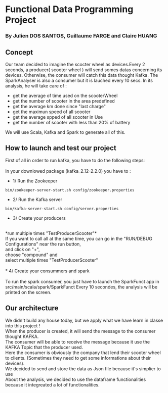 # Functional Data Programming Project
### By Julien DOS SANTOS, Guillaume FARGE and Claire HUANG

## Concept
Our team decided to imagine the scocter wheel as devices.Every 2 seconds, a producer( scooter wheel ) will send somes datas concerning its devices. Otherwise, the consumer will catch this data thought Kafka.
The SparkAnalyser is also a consumer but it is lauched every 10 secs.
In its analysis, he will take care of :
- get the average of time used on the scooterWheel
- get the number of scooter in the area predefined 
- get the average km done since "last charge"
- get the maximun speed of all scooter
- get the average spped of all scooter in Use
- get the number of scooter with less than 20% of battery

We will use Scala, Kafka and Spark to generate all of this.<br/>

## How to launch and test our project
First of all in order to run kafka, you have to do the following steps:<br/>
<br/>
In your downlowed package (kafka_2.12-2.2.0) you have to :<br/>

* 1/ Run the Zookeeper 

```
bin/zookeeper-server-start.sh config/zookeeper.properties
```

* 2/ Run the Kafka server
```
bin/kafka-server-start.sh config/server.properties
```

* 3/ Create your producers <br/>
<br/>
*run multiple times "TestProducerScooter"*<br/>
If you want to call all at the same time, you can go in the "RUN/DEBUG Configurations" near the run button, <br/>
and click on "+", <br/>
choose "compound" and <br/>
select multiple times "TestProducerScooter"<br/>
<br/>
* 4/ Create your consummers and spark <br/>
<br/>
To run the spark consumer, you just have to launch the SparkFunct app in src/main/scala/spark/SparkFunct
Every 10 secondes, the analysis will be printed on the screen.
<br/>

## Our architecture
We didn't build any house today, but we apply what we have learn in classe into this project ! <br/>
When the producer is created, it will send the message to the consumer thought KAFKA. <br/>
The consumer will be able to receive the message because it use the KAFKA Topic that the producer used. <br/>
Here the consumer is obviously the company that lend their scooter wheel to clients. (Sometimes they need to get some informations about their devices).
<br/>
We decided to send and store the data as Json file because it's simplier to use
<br/>
About the analysis, we decided to use the dataframe functionalities because it integreated a lot of functionalities.
<br/>



